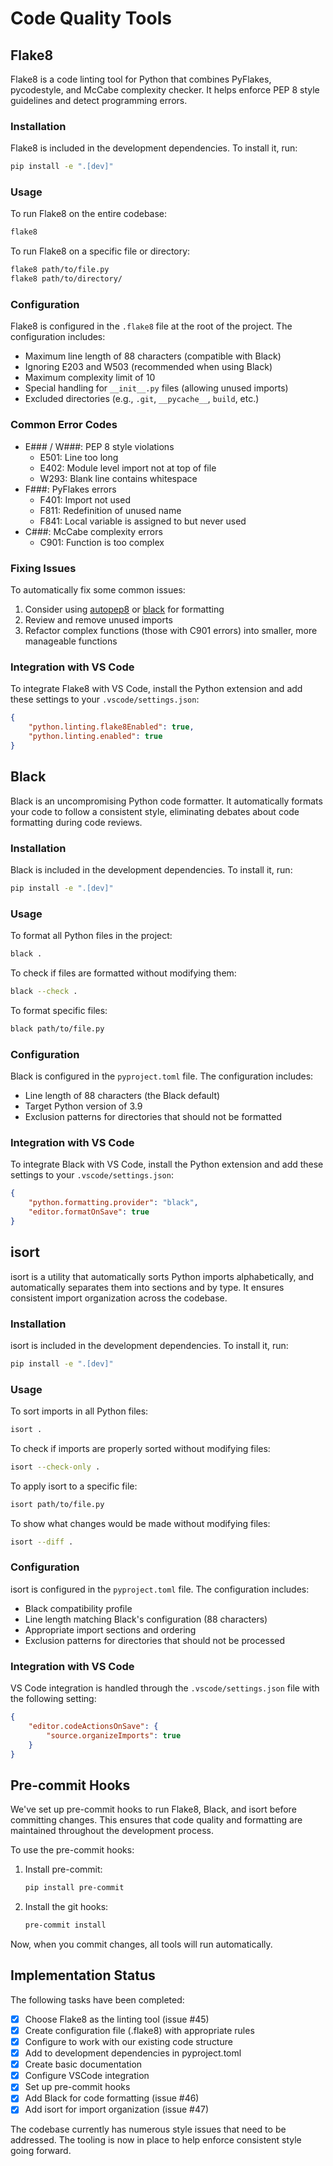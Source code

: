 # Code Quality Tools

## Flake8

Flake8 is a code linting tool for Python that combines PyFlakes, pycodestyle, and McCabe complexity checker. It helps enforce PEP 8 style guidelines and detect programming errors.

### Installation

Flake8 is included in the development dependencies. To install it, run:

```bash
pip install -e ".[dev]"
```

### Usage

To run Flake8 on the entire codebase:

```bash
flake8
```

To run Flake8 on a specific file or directory:

```bash
flake8 path/to/file.py
flake8 path/to/directory/
```

### Configuration

Flake8 is configured in the `.flake8` file at the root of the project. The configuration includes:

- Maximum line length of 88 characters (compatible with Black)
- Ignoring E203 and W503 (recommended when using Black)
- Maximum complexity limit of 10
- Special handling for `__init__.py` files (allowing unused imports)
- Excluded directories (e.g., `.git`, `__pycache__`, `build`, etc.)

### Common Error Codes

- E### / W###: PEP 8 style violations
  - E501: Line too long
  - E402: Module level import not at top of file
  - W293: Blank line contains whitespace
- F###: PyFlakes errors
  - F401: Import not used
  - F811: Redefinition of unused name
  - F841: Local variable is assigned to but never used
- C###: McCabe complexity errors
  - C901: Function is too complex

### Fixing Issues

To automatically fix some common issues:

1. Consider using [autopep8](https://github.com/hhatto/autopep8) or [black](https://github.com/psf/black) for formatting
2. Review and remove unused imports
3. Refactor complex functions (those with C901 errors) into smaller, more manageable functions

### Integration with VS Code

To integrate Flake8 with VS Code, install the Python extension and add these settings to your `.vscode/settings.json`:

```json
{
    "python.linting.flake8Enabled": true,
    "python.linting.enabled": true
}
```

## Black

Black is an uncompromising Python code formatter. It automatically formats your code to follow a consistent style, eliminating debates about code formatting during code reviews.

### Installation

Black is included in the development dependencies. To install it, run:

```bash
pip install -e ".[dev]"
```

### Usage

To format all Python files in the project:

```bash
black .
```

To check if files are formatted without modifying them:

```bash
black --check .
```

To format specific files:

```bash
black path/to/file.py
```

### Configuration

Black is configured in the `pyproject.toml` file. The configuration includes:

- Line length of 88 characters (the Black default)
- Target Python version of 3.9
- Exclusion patterns for directories that should not be formatted

### Integration with VS Code

To integrate Black with VS Code, install the Python extension and add these settings to your `.vscode/settings.json`:

```json
{
    "python.formatting.provider": "black",
    "editor.formatOnSave": true
}
```

## isort

isort is a utility that automatically sorts Python imports alphabetically, and automatically separates them into sections and by type. It ensures consistent import organization across the codebase.

### Installation

isort is included in the development dependencies. To install it, run:

```bash
pip install -e ".[dev]"
```

### Usage

To sort imports in all Python files:

```bash
isort .
```

To check if imports are properly sorted without modifying files:

```bash
isort --check-only .
```

To apply isort to a specific file:

```bash
isort path/to/file.py
```

To show what changes would be made without modifying files:

```bash
isort --diff .
```

### Configuration

isort is configured in the `pyproject.toml` file. The configuration includes:

- Black compatibility profile
- Line length matching Black's configuration (88 characters)
- Appropriate import sections and ordering
- Exclusion patterns for directories that should not be processed

### Integration with VS Code

VS Code integration is handled through the `.vscode/settings.json` file with the following setting:

```json
{
    "editor.codeActionsOnSave": {
        "source.organizeImports": true
    }
}
```

## Pre-commit Hooks

We've set up pre-commit hooks to run Flake8, Black, and isort before committing changes. This ensures that code quality and formatting are maintained throughout the development process.

To use the pre-commit hooks:

1. Install pre-commit:

   ```bash
   pip install pre-commit
   ```

2. Install the git hooks:

   ```bash
   pre-commit install
   ```

Now, when you commit changes, all tools will run automatically.

## Implementation Status

The following tasks have been completed:

- [x] Choose Flake8 as the linting tool (issue #45)
- [x] Create configuration file (.flake8) with appropriate rules
- [x] Configure to work with our existing code structure
- [x] Add to development dependencies in pyproject.toml
- [x] Create basic documentation
- [x] Configure VSCode integration
- [x] Set up pre-commit hooks
- [x] Add Black for code formatting (issue #46)
- [x] Add isort for import organization (issue #47)

The codebase currently has numerous style issues that need to be addressed. The tooling is now in place to help enforce consistent style going forward.
